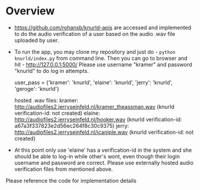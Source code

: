 
# Overview

* https://github.com/rohansb/knurld-apis are accessed and implemented to do the audio verification of a user based on
 the audio .wav file uploaded by user.

* To run the app, you may clone my repository and just do - `python knurld/index.py` from command line.
 Then you can go to browser and hit - http://127.0.0.1:5000/ Please use username "kramer" and password "knurld" to do
 log in attempts.

    user_pass = {'kramer': 'knurld',
                'elaine': 'knurld',
                'jerry': 'knurld',
                'geroge': 'knurld'}

    hosted .wav files:
     kramer: http://audiofiles2.jerryseinfeld.nl/kramer_theassman.wav (knurld verification-id: not created)
     elaine: http://audiofiles2.jerryseinfeld.nl/hooker.wav (knurld verification-id: a67a3f337823e2d56ec264f8c30c9375)
     jerry: http://audiofiles2.jerryseinfeld.nl/icaniple.wav (knurld verification-id: not created)

* At this point only use 'elaine' has a verification-id in the system and she should be able to log-in while other's wont,
 even though their login username and password are correct. Please use externally hosted audio verification files
 from mentioned above.

Please reference the code for implementation details